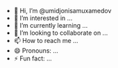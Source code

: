 - 👋 Hi, I’m @umidjonisamuxamedov
- 👀 I’m interested in ...
- 🌱 I’m currently learning ...
- 💞️ I’m looking to collaborate on ...
- 📫 How to reach me ...
- 😄 Pronouns: ...
- ⚡ Fun fact: ...

<!---
umidjonisamuxamediv/umidjonisamuxamediv is a ✨ special ✨ repository because its `README.md` (this file) appears on your GitHub profile.
You can click the Preview link to take a look at your changes.
--->
